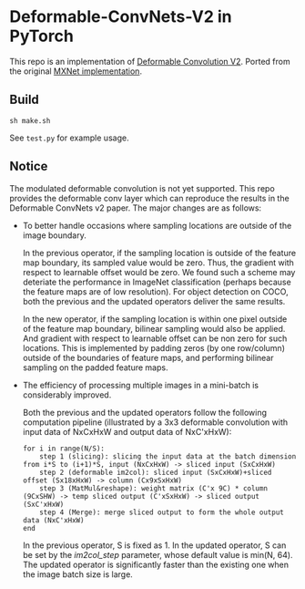 # Deformable-ConvNets-V2 in PyTorch

This repo is an implementation of [Deformable Convolution V2](https://arxiv.org/abs/1811.11168).
Ported from the original [MXNet implementation](https://github.com/msracver/Deformable-ConvNets/tree/master/DCNv2_op).

## Build

```
sh make.sh
```

See `test.py` for example usage.

## Notice

The modulated deformable convolution is not yet supported. This repo provides the deformable conv layer which can reproduce the results in the Deformable ConvNets v2 paper. The major changes are as follows:

* To better handle occasions where sampling locations are outside of the image boundary.

    In the previous operator, if the sampling location is outside of the feature map boundary, its sampled value would be zero. Thus, the gradient with respect to learnable offset would be zero. We found such a scheme may deteriate the performance in ImageNet classification (perhaps because the feature maps are of low resolution). For object detection on COCO, both the previous and the updated operators deliver the same results.

    In the new operator, if the sampling location is within one pixel outside of the feature map boundary, bilinear sampling would also be applied. And gradient with respect to learnable offset can be non zero for such locations. This is implemented by padding zeros (by one row/column) outside of the boundaries of feature maps, and performing bilinear sampling on the padded feature maps.


* The efficiency of processing multiple images in a mini-batch is considerably improved.

    Both the previous and the updated operators follow the following computation pipeline (illustrated by a 3x3 deformable convolution with input data of NxCxHxW and output data of NxC'xHxW):

      for i in range(N/S):
          step 1 (slicing): slicing the input data at the batch dimension from i*S to (i+1)*S, input (NxCxHxW) -> sliced input (SxCxHxW)
          step 2 (deformable im2col): sliced input (SxCxHxW)+sliced offset (Sx18xHxW) -> column (Cx9xSxHxW)
          step 3 (MatMul&reshape): weight matrix (C'x 9C) * column (9CxSHW) -> temp sliced output (C'xSxHxW) -> sliced output (SxC'xHxW)
          step 4 (Merge): merge sliced output to form the whole output data (NxC'xHxW) 
      end

    In the previous operator, S is fixed as 1. In the updated operator, S can be set by the *im2col_step* parameter, whose default value is min(N, 64). The updated operator is significantly faster than the existing one when the image batch size is large.
